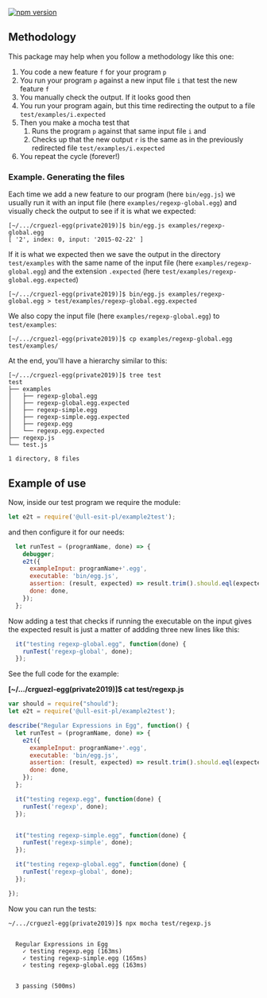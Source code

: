 [![npm version](https://badge.fury.io/js/%40ull-esit-pl%2Fexample2test.svg)](https://badge.fury.io/js/%40ull-esit-pl%2Fexample2test)


## Methodology

This package may help when you follow a methodology like this one:

1. You code a new feature `f` for your program `p`
2. You run your program `p` against a new input file `i` that test the new feature `f`
3. You manually check the output. If it looks good then 
4. You run your program again, but this time redirecting the output to a file `test/examples/i.expected`
5. Then you make a mocha test that 
    1. Runs the program `p` against that same input file `i` and 
    2. Checks up that the new output `r` is the same as in the previously redirected file  `test/examples/i.expected`
6. You repeat the cycle (forever!)


### Example. Generating the files

Each time we add a new feature to our program (here `bin/egg.js`) we usually run it with an input file (here 
`examples/regexp-global.egg`) and visually check the output to see if it is what we expected:

```
[~/.../crguezl-egg(private2019)]$ bin/egg.js examples/regexp-global.egg
[ '2', index: 0, input: '2015-02-22' ]
```

If it is what we expected then we save the output in  the directory `test/examples` with
the same name of the input file (here `examples/regexp-global.egg`) and the extension `.expected`
(here `test/examples/regexp-global.egg.expected`)

```
[~/.../crguezl-egg(private2019)]$ bin/egg.js examples/regexp-global.egg > test/examples/regexp-global.egg.expected
```

We also copy the input file (here `examples/regexp-global.egg`) to `test/examples`:

```
[~/.../crguezl-egg(private2019)]$ cp examples/regexp-global.egg test/examples/
```

At the end, you'll have a hierarchy similar to this:

```
[~/.../crguezl-egg(private2019)]$ tree test
test
├── examples
│   ├── regexp-global.egg
│   ├── regexp-global.egg.expected
│   ├── regexp-simple.egg
│   ├── regexp-simple.egg.expected
│   ├── regexp.egg
│   └── regexp.egg.expected
├── regexp.js
└── test.js

1 directory, 8 files
```

## Example of use

Now, inside our test program we require the module:

```js
let e2t = require('@ull-esit-pl/example2test');
```

and then configure it for our needs:

```js
  let runTest = (programName, done) => {
    debugger;
    e2t({
      exampleInput: programName+'.egg', 
      executable: 'bin/egg.js', 
      assertion: (result, expected) => result.trim().should.eql(expected.trim()),
      done: done, 
    });
  };
``` 

Now adding a test that checks if running the executable on the input gives the expected result is just
a matter of addding three new lines like this:

```js
  it("testing regexp-global.egg", function(done) {
    runTest('regexp-global', done);
  });
```

See the full code for the example:

**[~/.../crguezl-egg(private2019)]$ cat test/regexp.js**

```js
var should = require("should");
let e2t = require('@ull-esit-pl/example2test');

describe("Regular Expressions in Egg", function() {
  let runTest = (programName, done) => {
    e2t({
      exampleInput: programName+'.egg', 
      executable: 'bin/egg.js', 
      assertion: (result, expected) => result.trim().should.eql(expected.trim()),
      done: done, 
    });
  };

  it("testing regexp.egg", function(done) {
    runTest('regexp', done);
  });


  it("testing regexp-simple.egg", function(done) {
    runTest('regexp-simple', done);
  });

  it("testing regexp-global.egg", function(done) {
    runTest('regexp-global', done);
  });

});
```

Now you can run the tests:

```
~/.../crguezl-egg(private2019)]$ npx mocha test/regexp.js 


  Regular Expressions in Egg
    ✓ testing regexp.egg (163ms)
    ✓ testing regexp-simple.egg (165ms)
    ✓ testing regexp-global.egg (163ms)


  3 passing (500ms)
```
